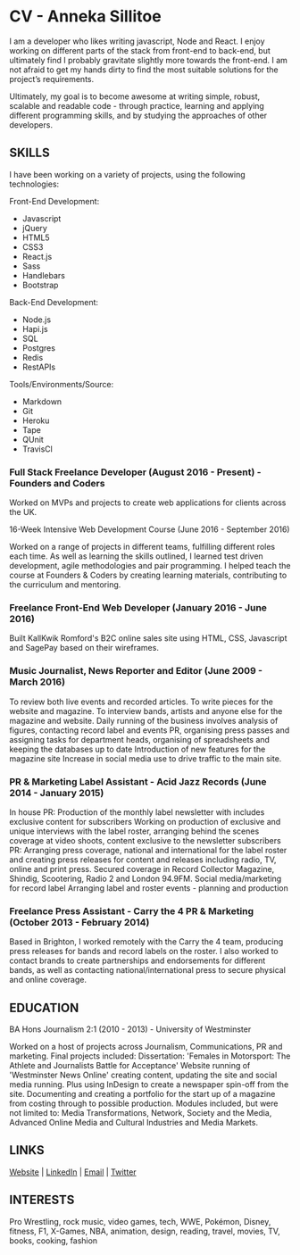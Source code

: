 # CV - Anneka Sillitoe

I am a developer who likes writing javascript, Node and React. I enjoy working on different parts of the stack from front-end to back-end, but ultimately find I probably gravitate slightly more towards the front-end. I am not afraid to get my hands dirty to find the most suitable solutions for the project’s requirements.

Ultimately, my goal is to become awesome at writing simple, robust, scalable and readable code - through practice, learning and applying different programming skills, and by studying the approaches of other developers.

## SKILLS

I have been working on a variety of projects, using the following technologies:

Front-End Development:

* Javascript
* jQuery
* HTML5
* CSS3
* React.js
* Sass
* Handlebars
* Bootstrap

Back-End Development:

* Node.js
* Hapi.js
* SQL
* Postgres
* Redis
* RestAPIs

Tools/Environments/Source:

* Markdown
* Git
* Heroku
* Tape
* QUnit
* TravisCl

### Full Stack Freelance Developer (August 2016 - Present) - Founders and Coders

Worked on MVPs and projects to create web applications for clients across the UK.

16-Week Intensive Web Development Course (June 2016 - September 2016)

Worked on a range of projects in different teams, fulfilling different roles each time.
As well as learning the skills outlined, I learned test driven development, agile methodologies and pair programming.
I helped teach the course at Founders & Coders by creating learning materials, contributing to the curriculum and mentoring.

### Freelance Front-End Web Developer (January 2016 - June 2016)

Built KallKwik Romford's B2C online sales site using HTML, CSS, Javascript and SagePay based on their wireframes.

### Music Journalist, News Reporter and Editor (June 2009 - March 2016)

To review both live events and recorded articles.
To write pieces for the website and magazine.
To interview bands, artists and anyone else for the magazine and website.
Daily running of the business involves analysis of figures, contacting record label and events PR, organising press passes and assigning tasks for department heads, organising of spreadsheets and keeping the databases up to date
Introduction of new features for the magazine site
Increase in social media use to drive traffic to the main site.

### PR & Marketing Label Assistant - Acid Jazz Records (June 2014 - January 2015)

In house PR: Production of the monthly label newsletter with includes exclusive content for subscribers
Working on production of exclusive and unique interviews with the label roster, arranging behind the scenes coverage at video shoots, content exclusive to the newsletter subscribers
PR: Arranging press coverage, national and international for the label roster and creating press releases for content and releases including radio, TV, online and print press. Secured coverage in Record Collector Magazine, Shindig, Scootering, Radio 2 and London 94.9FM.
Social media/marketing for record label
Arranging label and roster events - planning and production

### Freelance Press Assistant - Carry the 4 PR & Marketing (October 2013 - February 2014)

Based in Brighton, I worked remotely with the Carry the 4 team, producing press releases for bands and record labels on the roster.
I also worked to contact brands to create partnerships and endorsements for different bands, as well as contacting national/international press to secure physical and online coverage. 

## EDUCATION

BA Hons Journalism 2:1 (2010 - 2013) - University of Westminster

Worked on a host of projects across Journalism, Communications, PR and marketing.
Final projects included:
Dissertation: 'Females in Motorsport: The Athlete and Journalists Battle for Acceptance'
Website running of 'Westminster News Online' creating content, updating the site and social media running. Plus using InDesign to create a newspaper spin-off from the site.
Documenting and creating a portfolio for the start up of a magazine from costing through to possible production.
Modules included, but were not limited to: Media Transformations, Network, Society and the Media, Advanced Online Media and Cultural Industries and Media Markets.

## LINKS

[Website](https://annekasillitoe.github.io) | [LinkedIn](https://uk.linkedin.com/in/annekasillitoe) | [Email](mailto:annekasillitoe@gmail.com) | [Twitter](https://twitter.com/annekasillitoe)

## INTERESTS

Pro Wrestling, rock music, video games, tech, WWE, Pokémon, Disney, fitness, F1, X-Games, NBA, animation, design, reading, travel, movies, TV, books, cooking, fashion

